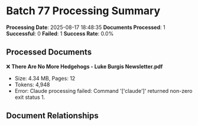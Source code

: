 # Batch 77 Processing Summary

**Processing Date**: 2025-08-17 18:48:35
**Documents Processed**: 1
**Successful**: 0
**Failed**: 1
**Success Rate**: 0.0%

## Processed Documents

❌ **There Are No More Hedgehogs - Luke Burgis Newsletter.pdf**
   - Size: 4.34 MB, Pages: 12
   - Tokens: 4,948
   - Error: Claude processing failed: Command '['claude']' returned non-zero exit status 1.

## Document Relationships

